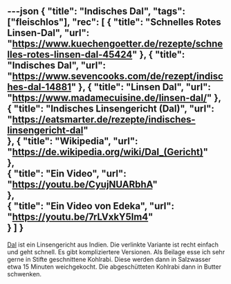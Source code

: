 ---json
{
    "title": "Indisches Dal",
    "tags": ["fleischlos"],
    "rec": [
        {
        "title": "Schnelles Rotes Linsen-Dal",
        "url": "https://www.kuechengoetter.de/rezepte/schnelles-rotes-linsen-dal-45424"
        },
        {
        "title": "Indisches Dal",
        "url": "https://www.sevencooks.com/de/rezept/indisches-dal-14881"
        },
        {
        "title": "Linsen Dal",
        "url": "https://www.madamecuisine.de/linsen-dal/"
        },
        {
        "title": "Indisches Linsengericht (Dal)",
        "url": "https://eatsmarter.de/rezepte/indisches-linsengericht-dal"  
        },
        {
        "title": "Wikipedia",
        "url": "https://de.wikipedia.org/wiki/Dal_(Gericht)"  
        },        
        {
        "title": "Ein Video",
        "url": "https://youtu.be/CyujNUARbhA"  
        },        
        {
        "title": "Ein Video von Edeka",
        "url": "https://youtu.be/7rLVxkY5lm4"  
        }
    ]
}
---


[Dal](http://grochtdreis.de/flocke/2013/09/22/dal/) ist ein Linsengericht aus Indien. Die verlinkte Variante ist recht einfach und geht schnell. Es gibt kompliziertere Versionen. Als Beilage esse ich sehr gerne in Stifte geschnittene Kohlrabi. Diese werden dann in Salzwasser etwa 15 Minuten weichgekocht. Die abgeschütteten Kohlrabi dann in Butter schwenken.

